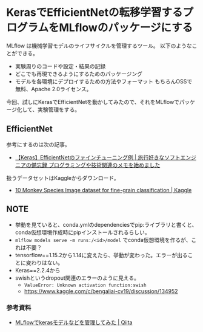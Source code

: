 # KerasでEfficientNetの転移学習するプログラムをMLflowのパッケージにする

MLflow は機械学習モデルのライフサイクルを管理するツール。
以下のようなことができる。
- 実験周りのコードや設定・結果の記録
- どこでも再現できるようにするためのパッケージング
- モデルを各環境にデプロイするための方法やフォーマット
もちろんOSSで無料、Apache 2.0ライセンス。

今回、試しにKerasでEfficientNetを動かしてみたので、それをMLflowでパッケージ化して、実験管理をする。


## EfficientNet
参考にするのは次の記事。
- [【Keras】EfficientNetのファインチューニング例 | 旅行好きなソフトエンジニアの備忘録 プログラミングや技術関連のメモを始めました](http://ni4muraano.hatenablog.com/entry/2019/06/16/084011)

扱うデータセットはKaggleからダウンロード。
- [10 Monkey Species
Image dataset for fine-grain classification | Kaggle](https://www.kaggle.com/slothkong/10-monkey-species)


## NOTE
- 挙動を見ていると、conda.ymlのdependenciesでpip:ライブラリと書くと、conda仮想環境作成時にpipインストールされるらしい。
- `mlflow models serve -m runs:/<id>/model` でconda仮想環境を作るが、これは不要？
- tensorflow==1.15.2から1.14に変えたら、挙動が変わった。エラーが出ることに変わりはない。
- Keras==2.2.4から
- swishというdropout関連のエラーのように見える。
    - `ValueError: Unknown activation function:swish`
    - https://www.kaggle.com/c/bengaliai-cv19/discussion/134952

### 参考資料
- [MLflowでkerasモデルなどを管理してみた | Qiita](https://qiita.com/sumita_v09/items/174977f48c44244f9719)